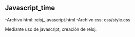Javascript_time
---------------


-Archivo html:
reloj_javascript.html
-Archivo css:
css/style.css

Mediante uso de javascript, creación de reloj. 